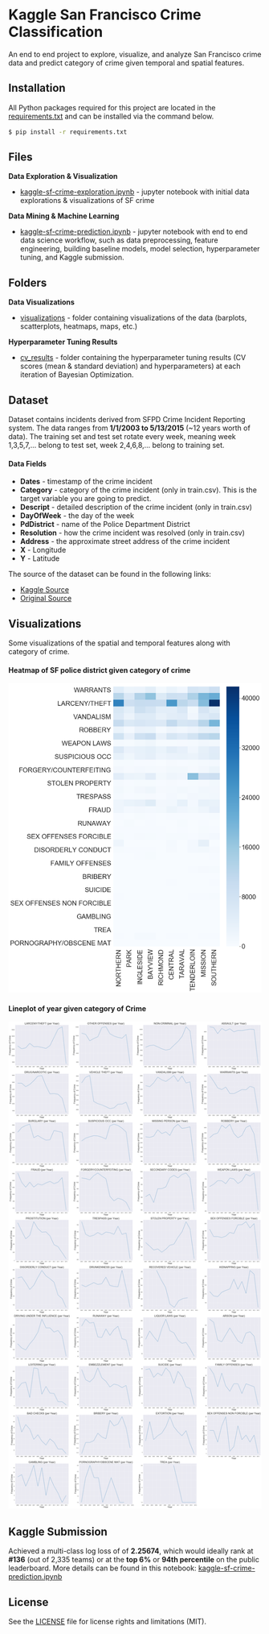 # Kaggle San Francisco Crime Classification

An end to end project to explore, visualize, and analyze San Francisco crime data and predict category of crime given temporal and spatial features.


## Installation
All Python packages required for this project are located in the [requirements.txt](https://github.com/k-chuang/kaggle-sf-crime/blob/master/requirements.txt) and can be installed via the command below.

```bash
$ pip install -r requirements.txt
```

## Files

**Data Exploration & Visualization**
- [kaggle-sf-crime-exploration.ipynb](https://github.com/k-chuang/kaggle-sf-crime/blob/master/kaggle-sf-crime-exploration.ipynb) - jupyter notebook with initial data explorations & visualizations of SF crime

**Data Mining & Machine Learning**
- [kaggle-sf-crime-prediction.ipynb](https://github.com/k-chuang/kaggle-sf-crime/blob/master/kaggle-sf-crime-prediction.ipynb) - jupyter notebook with end to end data science workflow, such as data preprocessing, feature engineering, building baseline models, model selection, hyperparameter tuning, and Kaggle submission.

## Folders

**Data Visualizations**
- [visualizations](https://github.com/k-chuang/kaggle-sf-crime/blob/master/visualizations) - folder containing visualizations of the data (barplots, scatterplots, heatmaps, maps, etc.)

**Hyperparameter Tuning Results**
- [cv_results](https://github.com/k-chuang/kaggle-sf-crime/blob/master/cv_results) - folder containing the hyperparameter tuning results (CV scores (mean & standard deviation) and hyperparameters) at each iteration of Bayesian Optimization.

## Dataset
Dataset contains incidents derived from SFPD Crime Incident Reporting system. The data ranges from **1/1/2003 to 5/13/2015** (~12 years worth of data). The training set and test set rotate every week, meaning week 1,3,5,7,... belong to test set, week 2,4,6,8,... belong to training set.

#### Data Fields
- **Dates** - timestamp of the crime incident
- **Category** - category of the crime incident (only in train.csv). This is the target variable you are going to predict.
- **Descript** - detailed description of the crime incident (only in train.csv)
- **DayOfWeek** - the day of the week
- **PdDistrict** - name of the Police Department District
- **Resolution** - how the crime incident was resolved (only in train.csv)
- **Address** - the approximate street address of the crime incident
- **X** - Longitude
- **Y** - Latitude

The source of the dataset can be found in the following links:
- [Kaggle Source](https://www.kaggle.com/c/sf-crime/data)
- [Original Source](https://data.sfgov.org/Public-Safety/-Change-Notice-Police-Department-Incidents/tmnf-yvry/about)

## Visualizations

Some visualizations of the spatial and temporal features along with category of crime.

#### Heatmap of SF police district given category of crime
![](visualizations/PdDistrict_per_crime_category_heatmap.png?raw=true)

#### Lineplot of year given category of Crime
![](visualizations/Year.png?raw=true)

## Kaggle Submission

Achieved a multi-class log loss of of **2.25674**, which would ideally rank at **#136** (out of 2,335 teams) or at the **top 6%** or **94th percentile** on the public leaderboard. More details can be found in this notebook: [kaggle-sf-crime-prediction.ipynb](https://github.com/k-chuang/kaggle-sf-crime/blob/master/kaggle-sf-crime-prediction.ipynb)

## License

See the [LICENSE](https://github.com/k-chuang/kaggle-sf-crime/blob/master/LICENSE) file for license rights and limitations (MIT).
